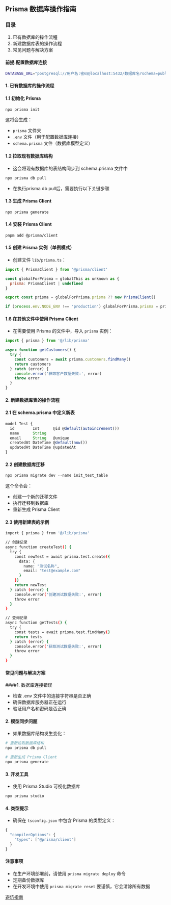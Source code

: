 
## Prisma 数据库操作指南
### 目录
1. 已有数据库的操作流程
2. 新建数据库表的操作流程
3. 常见问题与解决方案


#### 前提:配置数据库连接
```bash
DATABASE_URL="postgresql://用户名:密码@localhost:5432/数据库名?schema=public"
```

#### 1. 已有数据库的操作流程
#### 1.1 初始化 Prisma
```bash
npx prisma init
```
这将会生成：
* `prisma` 文件夹
* `.env` 文件（用于配置数据库连接）
* `schema.prisma` 文件（数据库模型定义）

#### 1.2 拉取现有数据库结构
* 这会将现有数据库的表结构同步到 schema.prisma 文件中
```bash
npx prisma db pull
```

* 在执行prisma db pull后，需要执行以下关键步骤

#### 1.3 生成 Prisma Client
```bash
npx prisma generate
```

#### 1.4 安装 Prisma Client
```bash
pnpm add @prisma/client
```

#### 1.5 创建 Prisma 实例（单例模式）
* 创建文件 `lib/prisma.ts`：
```javascript
import { PrismaClient } from '@prisma/client'

const globalForPrisma = globalThis as unknown as {
  prisma: PrismaClient | undefined
}

export const prisma = globalForPrisma.prisma ?? new PrismaClient()

if (process.env.NODE_ENV !== 'production') globalForPrisma.prisma = prisma
```

#### 1.6 在其他文件中使用 Prisma Client
* 在需要使用 Prisma 的文件中，导入 `prisma` 实例：
```javascript
import { prisma } from '@/lib/prisma'

async function getCustomers() {
  try {
    const customers = await prisma.customers.findMany()
    return customers
  } catch (error) {
    console.error('获取客户数据失败:', error)
    throw error
  }
}
```

#### 2. 新建数据库表的操作流程 

#### 2.1 在 schema.prisma 中定义新表
```javascript
model Test {
  id        Int      @id @default(autoincrement())
  name      String
  email     String   @unique
  createdAt DateTime @default(now())
  updatedAt DateTime @updatedAt
}
```

#### 2.2 创建数据库迁移
```javascript
npx prisma migrate dev --name init_test_table
```
这个命令会：
* 创建一个新的迁移文件
* 执行迁移到数据库
* 重新生成 Prisma Client

#### 2.3 使用新建表的示例
```bash
import { prisma } from '@/lib/prisma'

// 创建记录
async function createTest() {
  try {
    const newTest = await prisma.test.create({
      data: {
        name: "测试名称",
        email: "test@example.com"
      }
    })
    return newTest
  } catch (error) {
    console.error('创建测试数据失败:', error)
    throw error
  }
}

// 查询记录
async function getTests() {
  try {
    const tests = await prisma.test.findMany()
    return tests
  } catch (error) {
    console.error('获取测试数据失败:', error)
    throw error
  }
}
```


#### 常见问题与解决方案
####1. 数据库连接错误
* 检查 .env 文件中的连接字符串是否正确
* 确保数据库服务器正在运行
* 验证用户名和密码是否正确

#### 2. 模型同步问题
* 如果数据库结构发生变化：
```bash
# 重新拉取数据库结构
npx prisma db pull

# 重新生成 Prisma Client
npx prisma generate
```
#### 3. 开发工具
* 使用 Prisma Studio 可视化数据库
```bash
npx prisma studio
```

#### 4. 类型提示
* 确保在 `tsconfig.json` 中包含 Prisma 的类型定义：
```javascript
{
  "compilerOptions": {
    "types": ["@prisma/client"]
  }
}
```

####  注意事项
* 在生产环境部署前，请使用 `prisma migrate deploy` 命令
* 定期备份数据库
* 在开发环境中使用 `prisma migrate reset` 要谨慎，它会清除所有数据

[避坑指南](https://www.cnblogs.com/zcookies/p/17517270.html)